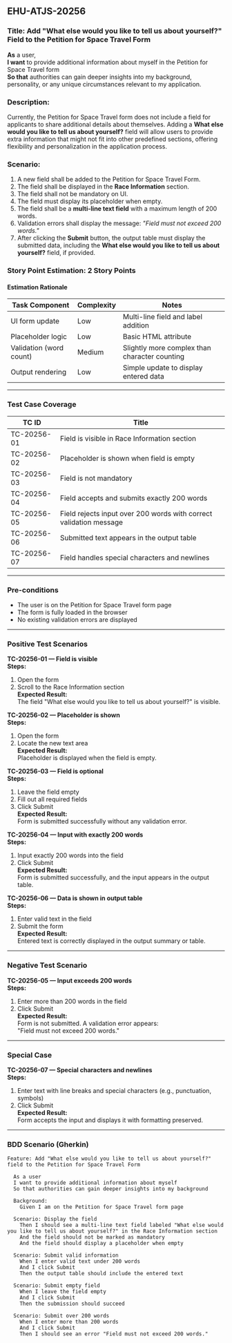 ## EHU-ATJS-20256

### Title: Add "What else would you like to tell us about yourself?" Field to the Petition for Space Travel Form

**As** a user,  
**I want** to provide additional information about myself in the Petition for Space Travel form  
**So that** authorities can gain deeper insights into my background, personality, or any unique circumstances relevant to my application.

### Description:
Currently, the Petition for Space Travel form does not include a field for applicants to share additional details about themselves. Adding a **What else would you like to tell us about yourself?** field will allow users to provide extra information that might not fit into other predefined sections, offering flexibility and personalization in the application process.

### Scenario:
1. A new field shall be added to the Petition for Space Travel Form.
2. The field shall be displayed in the **Race Information** section.
3. The field shall not be mandatory on UI.
4. The field must display its placeholder when empty.
5. The field shall be a **multi-line text field** with a maximum length of 200 words.
6. Validation errors shall display the message: *"Field must not exceed 200 words."*
7. After clicking the **Submit** button, the output table must display the submitted data, including the **What else would you like to tell us about yourself?** field, if provided.

### Story Point Estimation: 2 Story Points

#### Estimation Rationale

| Task Component           | Complexity | Notes                                          |
|--------------------------|------------|------------------------------------------------|
| UI form update           | Low        | Multi-line field and label addition            |
| Placeholder logic        | Low        | Basic HTML attribute                           |
| Validation (word count)  | Medium     | Slightly more complex than character counting  |
| Output rendering         | Low        | Simple update to display entered data          |

---

### Test Case Coverage

| TC ID        | Title                                                             |
|--------------|-------------------------------------------------------------------|
| TC-20256-01  | Field is visible in Race Information section                      |
| TC-20256-02  | Placeholder is shown when field is empty                          |
| TC-20256-03  | Field is not mandatory                                            |
| TC-20256-04  | Field accepts and submits exactly 200 words                       |
| TC-20256-05  | Field rejects input over 200 words with correct validation message|
| TC-20256-06  | Submitted text appears in the output table                        |
| TC-20256-07  | Field handles special characters and newlines                     |

---

### Pre-conditions

- The user is on the Petition for Space Travel form page  
- The form is fully loaded in the browser  
- No existing validation errors are displayed  

---

### Positive Test Scenarios

**TC-20256-01 — Field is visible**  
**Steps:**  
1. Open the form  
2. Scroll to the Race Information section  
**Expected Result:**  
The field "What else would you like to tell us about yourself?" is visible.

**TC-20256-02 — Placeholder is shown**  
**Steps:**  
1. Open the form  
2. Locate the new text area  
**Expected Result:**  
Placeholder is displayed when the field is empty.

**TC-20256-03 — Field is optional**  
**Steps:**  
1. Leave the field empty  
2. Fill out all required fields  
3. Click Submit  
**Expected Result:**  
Form is submitted successfully without any validation error.

**TC-20256-04 — Input with exactly 200 words**  
**Steps:**  
1. Input exactly 200 words into the field  
2. Click Submit  
**Expected Result:**  
Form is submitted successfully, and the input appears in the output table.

**TC-20256-06 — Data is shown in output table**  
**Steps:**  
1. Enter valid text in the field  
2. Submit the form  
**Expected Result:**  
Entered text is correctly displayed in the output summary or table.

---

### Negative Test Scenario

**TC-20256-05 — Input exceeds 200 words**  
**Steps:**  
1. Enter more than 200 words in the field  
2. Click Submit  
**Expected Result:**  
Form is not submitted. A validation error appears:  
"Field must not exceed 200 words."

---

### Special Case

**TC-20256-07 — Special characters and newlines**  
**Steps:**  
1. Enter text with line breaks and special characters (e.g., punctuation, symbols)  
2. Click Submit  
**Expected Result:**  
Form accepts the input and displays it with formatting preserved.

---

### BDD Scenario (Gherkin)

```gherkin
Feature: Add "What else would you like to tell us about yourself?" field to the Petition for Space Travel Form

  As a user
  I want to provide additional information about myself
  So that authorities can gain deeper insights into my background

  Background:
    Given I am on the Petition for Space Travel form page

  Scenario: Display the field
    Then I should see a multi-line text field labeled "What else would you like to tell us about yourself?" in the Race Information section
    And the field should not be marked as mandatory
    And the field should display a placeholder when empty

  Scenario: Submit valid information
    When I enter valid text under 200 words
    And I click Submit
    Then the output table should include the entered text

  Scenario: Submit empty field
    When I leave the field empty
    And I click Submit
    Then the submission should succeed

  Scenario: Submit over 200 words
    When I enter more than 200 words
    And I click Submit
    Then I should see an error "Field must not exceed 200 words."
    
